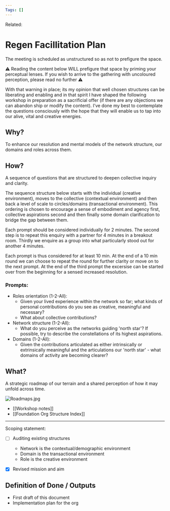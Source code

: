 ```yaml
---
Tags: []
---
```

Related: 
# Regen Facillitation Plan

The meeting is scheduled as unstructured so as not to prefigure the space.

⚠️ Reading the content below WILL prefigure that space by priming your perceptual lenses. If you wish to arrive to the gathering with uncoloured perception, please read no further ⚠️

With that warning in place; its my opinion that well chosen structures can be liberating and enabling and in that spirit I have shaped the following workshop in preparation as a sacrificial offer (if there are any objections we can abandon ship or modify the content). I’ve done my best to contemplate the questions consciously with the hope that they will enable us to tap into our alive, vital and creative energies.

## Why?

To enhance our resolution and mental models of the network structure, our domains and roles across them.

## How?

A sequence of questions that are structured to deepen collective inquiry and clarity.

The sequence structure below starts with the individual (creative environment), moves to the collective (contextual environment) and then back a level of scale to circles/domains (transactional environment). This ordering is chosen to encourage a sense of embodiment and agency first, collective aspirations second and then finally some domain clarification to bridge the gap between them.

Each prompt should be considered individually for 2 minutes. The second step is to repeat this enquiry with a partner for 4 minutes in a breakout room. Thirdly we enquire as a group into what particularly stood out for another 4 minutes.

Each prompt is thus considered for at least 10 min. At the end of a 10 min round we can choose to repeat the round for further clarity or move on to the next prompt. At the end of the third prompt the excersise can be started over from the beginning for a sensed increased resolution.

### Prompts:

-   Roles orientation (1-2-All):
    -   Given your lived experience within the network so far; what kinds of personal contributions do you see as creative, meaningful and necessary?
    -   What about collective contributions?
-   Network structure (1-2-All):
    -   What do you perceive as the networks guiding 'north star'? If possible, try to describe the constellations of its highest aspirations.
-   Domains (1-2-All):
    -   Given the contributions articulated as either intrinsically or extrinsically meaningful and the articulations our 'north star' - what domains of activity are becoming clearer?

## What?

A strategic roadmap of our terrain and a shared perception of how it may unfold across time.

![Roadmaps.jpg](https://s3-us-west-2.amazonaws.com/secure.notion-static.com/c69c2c35-facb-4f05-bfac-0a6c6feb88d0/Roadmaps.jpg)
- [[Workshop notes]]
- [[Foundation Org Structure Index]]



---

Scoping statement:
- [ ] Auditing existing structures
	- Network is the contextual/demographic environment
	- Domain is the transactional environment
	- Role is the creative environment
- [x] Revised mission and aim




## Definition of Done / Outputs
- First draft of this document
- Implementation plan for the org